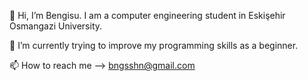 👋 Hi, I’m Bengisu. I am a computer engineering student in Eskişehir Osmangazi University.

🌱 I’m currently trying to improve my programming skills as a beginner.

📫 How to reach me --> bngsshn@gmail.com


